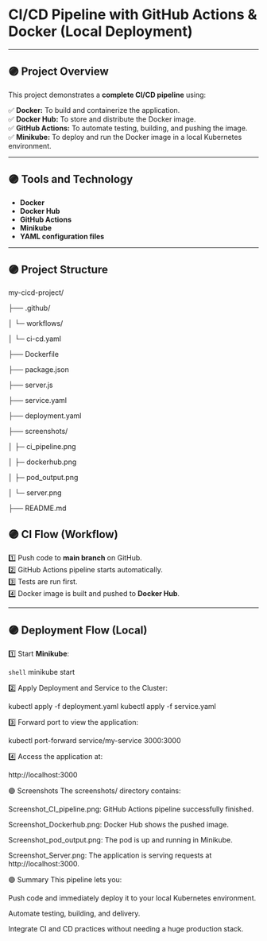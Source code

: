 # CI/CD Pipeline with GitHub Actions & Docker (Local Deployment)

---

## 🟣 Project Overview

This project demonstrates a **complete CI/CD pipeline** using:

✅ **Docker:** To build and containerize the application.  
✅ **Docker Hub:** To store and distribute the Docker image.  
✅ **GitHub Actions:** To automate testing, building, and pushing the image.  
✅ **Minikube:** To deploy and run the Docker image in a local Kubernetes environment.

---

## 🟣 Tools and Technology

- **Docker**
- **Docker Hub**
- **GitHub Actions**
- **Minikube**
- **YAML configuration files**

---

## 🟣 Project Structure

my-cicd-project/

├── .github/

│ └─ workflows/

│ └─ ci-cd.yaml

├── Dockerfile

├── package.json

├── server.js

├── service.yaml

├── deployment.yaml

├── screenshots/

│ ├─ ci_pipeline.png

│ ├─ dockerhub.png

│ ├─ pod_output.png

│ └─ server.png

├── README.md

## 🟣 CI Flow (Workflow)

1️⃣ Push code to **main branch** on GitHub.  
2️⃣ GitHub Actions pipeline starts automatically.  
3️⃣ Tests are run first.  
4️⃣ Docker image is built and pushed to **Docker Hub**.  

---

## 🟣 Deployment Flow (Local)

1️⃣ Start **Minikube**:

```shell```
minikube start

2️⃣ Apply Deployment and Service to the Cluster:

kubectl apply -f deployment.yaml
kubectl apply -f service.yaml

3️⃣ Forward port to view the application:

kubectl port-forward service/my-service 3000:3000

4️⃣ Access the application at:

http://localhost:3000

🟣 Screenshots
The screenshots/ directory contains:

Screenshot_CI_pipeline.png: GitHub Actions pipeline successfully finished.

Screenshot_Dockerhub.png: Docker Hub shows the pushed image.

Screenshot_pod_output.png: The pod is up and running in Minikube.

Screenshot_Server.png: The application is serving requests at http://localhost:3000.

🟣 Summary
This pipeline lets you:

  Push code and immediately deploy it to your local Kubernetes environment.
  
  Automate testing, building, and delivery.
  
  Integrate CI and CD practices without needing a huge production stack.


